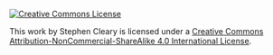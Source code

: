 [![Creative Commons License](https://i.creativecommons.org/l/by-nc-sa/4.0/88x31.png)](http://creativecommons.org/licenses/by-nc-sa/4.0/)

This work by Stephen Cleary is licensed under a [Creative Commons Attribution-NonCommercial-ShareAlike 4.0 International License](http://creativecommons.org/licenses/by-nc-sa/4.0/).
